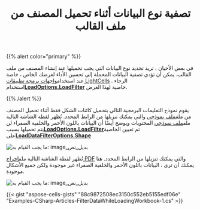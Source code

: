 ﻿---
title: تصفية نوع البيانات أثناء تحميل المصنف من ملف القالب
type: docs
weight: 400
url: /ar/net/filtering-the-kind-of-data-while-loading-the-workbook-from-template-file/
---
{{% alert color="primary" %}}

 في بعض الأحيان ، تريد تحديد نوع البيانات التي يجب تحميلها عند إنشاء المصنف من ملف القالب. يمكن أن تؤدي تصفية البيانات المحملة إلى تحسين الأداء لغرضك الخاص ، خاصة عند استخدام[واجهات برمجة تطبيقات LightCells](/cells/ar/net/using-lightcells-api/) . الرجاء استخدام[**LoadOptions.LoadFilter**](https://reference.aspose.com/cells/net/aspose.cells/loadoptions/properties/loadfilter) خاصية لهذا الغرض.

{{% /alert %}}

يقوم نموذج التعليمات البرمجية التالي بتحميل كائنات الشكل فقط أثناء تحميل المصنف من ملف[ملف نموذجي](5115552.xlsx) والتي يمكنك تنزيلها من الرابط المحدد. تُظهر لقطة الشاشة التالية ملف[ملف نموذجي](5115552.xlsx) المحتويات ويوضح أيضًا أن البيانات باللون الأحمر والخلفية الصفراء لن يتم تحميلها بسبب[**LoadOptions.LoadFilter**](https://reference.aspose.com/cells/net/aspose.cells/loadoptions/properties/loadfilter)تم تعيين الخاصية على[**LoadDataFilterOptions.Shape**](https://reference.aspose.com/cells/net/aspose.cells/loaddatafilteroptions)

![ما يجب القيام به: image_بديل_نص](filtering-the-kind-of-data-while-loading-the-workbook-from-template-file_1.png)

تُظهر لقطة الشاشة التالية ملف[إخراج PDF](5115555.pdf) والتي يمكنك تنزيلها من الرابط المحدد. هنا يمكنك أن ترى ، البيانات باللون الأحمر والخلفية الصفراء غير موجودة ولكن جميع الأشكال موجودة.

![ما يجب القيام به: image_بديل_نص](filtering-the-kind-of-data-while-loading-the-workbook-from-template-file_2.png)

{{< gist "aspose-cells-gists" "88c9872508ec3150c552eb5155edf06e" "Examples-CSharp-Articles-FilterDataWhileLoadingWorkbook-1.cs" >}}
